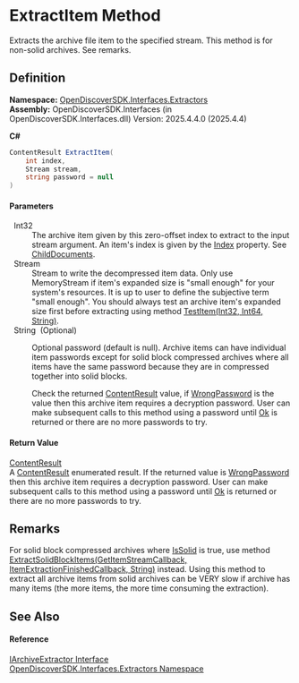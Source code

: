 # ExtractItem Method


Extracts the archive file item to the specified stream. This method is for non-solid archives. See remarks.



## Definition
**Namespace:** <a href="66cb506c-7b83-62d0-4a83-d345a647f76a">OpenDiscoverSDK.Interfaces.Extractors</a>  
**Assembly:** OpenDiscoverSDK.Interfaces (in OpenDiscoverSDK.Interfaces.dll) Version: 2025.4.4.0 (2025.4.4)

**C#**
``` C#
ContentResult ExtractItem(
	int index,
	Stream stream,
	string password = null
)
```



#### Parameters
<dl><dt>  Int32</dt><dd>The archive item given by this zero-offset index to extract to the input stream argument. An item's index is given by the <a href="5a0378dc-735c-57d7-6c2f-8a7bf3908407">Index</a> property. See <a href="0782bb83-dff4-12bf-fc6e-da7a127bcfb6">ChildDocuments</a>.</dd><dt>  Stream</dt><dd>Stream to write the decompressed item data. Only use MemoryStream if item's expanded size is "small enough" for your system's resources. It is up to user to define the subjective term "small enough". You should always test an archive item's expanded size first before extracting using method <a href="99e7c745-df9e-0b64-4aab-c0967e5dbf7a">TestItem(Int32, Int64, String)</a>.</dd><dt>  String  (Optional)</dt><dd><p>Optional password (default is null). Archive items can have individual item passwords except for solid block compressed archives where all items have the same password because they are in compressed together into solid blocks.</p><p>

Check the returned <a href="ff0037ea-a44f-2c8c-d4c2-7a636e133434">ContentResult</a> value, if <a href="ff0037ea-a44f-2c8c-d4c2-7a636e133434">WrongPassword</a> is the value then this archive item requires a decryption password. User can make subsequent calls to this method using a password until <a href="ff0037ea-a44f-2c8c-d4c2-7a636e133434">Ok</a> is returned or there are no more passwords to try.</p></dd></dl>

#### Return Value
<a href="ff0037ea-a44f-2c8c-d4c2-7a636e133434">ContentResult</a>  
A <a href="ff0037ea-a44f-2c8c-d4c2-7a636e133434">ContentResult</a> enumerated result. If the returned value is <a href="ff0037ea-a44f-2c8c-d4c2-7a636e133434">WrongPassword</a> then this archive item requires a decryption password. User can make subsequent calls to this method using a password until <a href="ff0037ea-a44f-2c8c-d4c2-7a636e133434">Ok</a> is returned or there are no more passwords to try.

## Remarks
For solid block compressed archives where <a href="21a19556-7131-cde4-a808-e53aa60ca73b">IsSolid</a> is true, use method <a href="d6f285a5-6031-1242-10f2-3ce1f0c323d9">ExtractSolidBlockItems(GetItemStreamCallback, ItemExtractionFinishedCallback, String)</a> instead. Using this method to extract all archive items from solid archives can be VERY slow if archive has many items (the more items, the more time consuming the extraction).

## See Also


#### Reference
<a href="9d2fb8da-9eff-b1d9-e027-a4b2d24993e8">IArchiveExtractor Interface</a>  
<a href="66cb506c-7b83-62d0-4a83-d345a647f76a">OpenDiscoverSDK.Interfaces.Extractors Namespace</a>  
